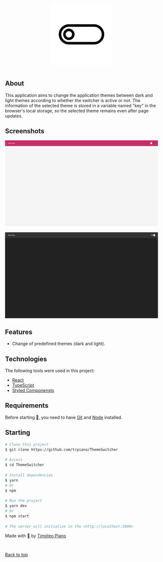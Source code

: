 <div align="center" id="top"> 
  <img src="./src/assets/icons/icon.png" alt="Switcher Icon" />
</div>

<br>

## About

This application aims to change the application themes between dark and light themes according to whether the switcher is active or not. The information of the selected theme is stored in a variable named "key" in the browser's local storage, so the selected theme remains even after page updates.

## Screenshots

<div align="center" id="top"> 
  <img src="./src/assets/img/light_theme.png" alt="Light Theme" />
</div>
<br/>
<div align="center" id="top"> 
  <img src="./src/assets/img/dark_theme.png" alt="Dark Theme" />
</div>

## Features

- Change of predefined themes (dark and light).

## Technologies

The following tools were used in this project:

- [React](https://pt-br.reactjs.org/)
- [TypeScript](https://www.typescriptlang.org/)
- [Styled Componensts](https://styled-components.com/)

## Requirements

Before starting 🏁, you need to have [Git](https://git-scm.com) and [Node](https://nodejs.org/en/) installed.

## Starting

```bash
# Clone this project
$ git clone https://github.com/trpiano/ThemeSwitcher

# Access
$ cd ThemeSwitcher

# Install dependencies
$ yarn
# Or
$ npm

# Run the project
$ yarn dev
# Or
$ npm start

# The server will initialize in the <http://localhost:3000>
```

Made with 💜 by <a href="https://github.com/trpiano" target="_blank">Timóteo Piano</a>

&#xa0;

<a href="#top">Back to top</a>
